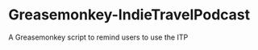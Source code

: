 Greasemonkey-IndieTravelPodcast
===============================

A Greasemonkey script to remind users to use the ITP